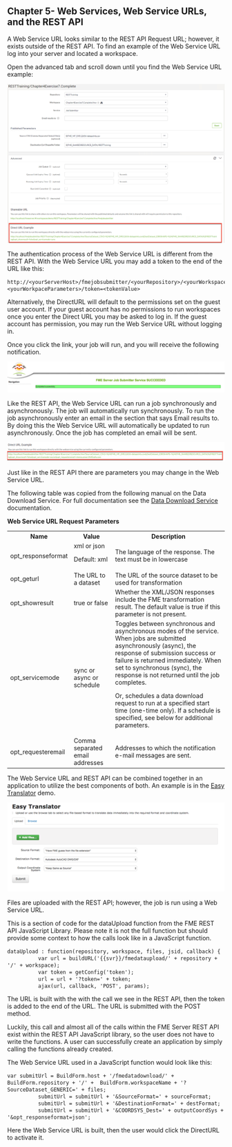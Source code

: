 ## Chapter 5- Web Services, Web Service URLs, and the REST API


A Web Service URL looks similar to the REST API Request URL; however, it
exists outside of the REST API. To find an example of the Web Service URL log
into your server and located a workspace.

Open the advanced tab and scroll down until you find the Web Service URL
example:

![](./Images/image5.0.1.Direct.png)



The authentication process of the Web Service URL is different from the REST
API. With the Web Service URL you may add a token to the end of the URL like this:

    http://<yourServerHost>/fmejobsubmitter/<yourRepository>/<yourWorkspace>?<yourWorkpaceParameters>/token=<tokenValue>

Alternatively,  the DirectURL will default to the permissions set on the guest user account. If your guest
account has no permissions to run workspaces once you enter the Direct
URL you may be asked to log in. If the guest account has permission, you
may run the Web Service URL without logging in.

Once you click the link, your job will run, and you will receive the
following notification.

![](./Images/image5.0.2.JobSuccess.png)



Like the REST API, the Web Service URL can run a job synchronously and
asynchronously. The job will automatically run synchronously. To run the
job asynchronously enter an email in the section that says Email results
to. By doing this the Web Service URL will automatically be updated to run
asynchronously. Once the job has completed an email will be sent.

![](./Images/image5.0.3.directurlwithemail.png)



Just like in the REST API there are parameters you may change in the
Web Service URL.

The following table was copied from the following manual on the Data
Download Service. For full documentation see the [Data Download Service](https://docs.safe.com/fme/html/FME_Server_Documentation/Content/ReferenceManual/service_datadownload.htm?Highlight=direct%20url) documentation.

**Web Service URL Request** **Parameters**

<table>

<tr>
<th>Name</th>
<th>Value</th>
<th>Description</th>
</tr>

<tr>
<td>opt_responseformat</td>
<td>xml or json

Default: xml
</td>
<td>The language of the response. The text must be in lowercase </td>
</tr>

<tr>
<td>opt_geturl</td>
<td>The URL to a dataset</td>
<td>The URL of the source dataset to be used for transformation</td>
</tr>

<tr>
<td>opt_showresult</td>
<td>true or false</td>
<td>Whether the XML/JSON responses include the FME transformation result. The default value is true if this parameter is not present.
</td>
</tr>

<tr>
<td>opt_servicemode</td>
<td>sync or async or schedule</td>
<td>Toggles between synchronous and asynchronous modes of the service. When jobs are submitted asynchronously (async), the response of submission success or failure is returned immediately. When set to synchronous (sync), the response is not returned until the job completes.

Or, schedules a data download request to run at a specified start time (one-time only). If a schedule is specified, see below for additional parameters.</td>
</tr>

<tr>
<td>opt_requesteremail</td>
<td>Comma separated email addresses</td>
<td>Addresses to which the notification e-mail messages are sent.</td>
</tr>


</table>



The Web Service URL and REST API can be combined together in an application
to utilize the best components of both. An example is in the [Easy Translator](http://demos.fmeserver.com/easytranslator/index.html) demo.

![](./Images/image5.0.4.EasyTranslator.png)


Files are uploaded with the REST API; however, the job is run using a Web Service URL.

This is a section of code for the dataUpload function from the FME REST API JavaScript Library. Please note it is not the full function but should provide some context to how the calls look like in a JavaScript function.  

    dataUpload : function(repository, workspace, files, jsid, callback) {
              var url = buildURL('{{svr}}/fmedataupload/' + repository + '/' + workspace);
              var token = getConfig('token');
              url = url + '?token=' + token;
              ajax(url, callback, 'POST', params);

The URL is built with the with the call we see in the REST API, then the token is added to the end of the URL. The URL is submitted with the POST method.

Luckily, this call and almost all of the calls within the FME Server REST API exist within the REST API JavaScript library, so the user does not have to write the functions. A user can successfully create an application by simply calling the functions already created.

The Web Service URL used in a JavaScript function would look like this:


    var submitUrl = BuildForm.host + '/fmedatadownload/' + BuildForm.repository + '/' +  BuildForm.workspaceName + '?SourceDataset_GENERIC=' + files;
              submitUrl = submitUrl + '&SourceFormat=' + sourceFormat;
              submitUrl = submitUrl + '&DestinationFormat=' + destFormat;
              submitUrl = submitUrl + '&COORDSYS_Dest=' + outputCoordSys + '&opt_responseformat=json';

Here the Web Service URL is built, then the user would click the DirectURL to activate it.   
